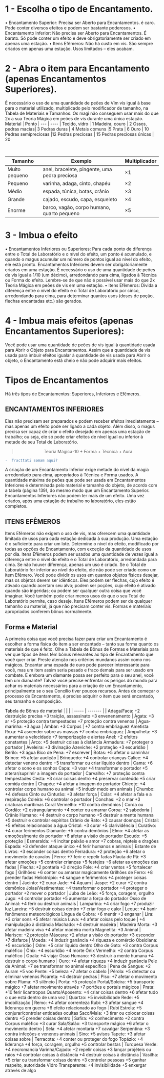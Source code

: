 # 1 - Escolha o tipo de Encantamento.
• Encantamento Superior: Precisa ser Aberto para Encantamentos. é caro. Pode conter diversos efeitos e podem ser bastante
poderosos.
• Encantamento Inferior: Não precisa ser Aberto para Encantamentos. É barato. Só pode conter um efeito e deve obrigatoriamente ser criado em apenas uma estação.
• Itens Efêmeros: Não há custo em vis. São sempre criados em apenas uma estação. Usos limitados – eles acabam.
# 2 - Abra o item para Encantamento (apenas Encantamentos Superiores). 
É necessário o uso de uma quantidade de peões de Vim
vis igual à base para o material utilizado, multiplicado pelo modificador de tamanho, na Tabela de Materiais e Tamanhos. Os
magi não conseguem usar mais do que 2x a sua Teoria Mágica em peões de vis durante uma única estação.
Material | Ponto
| --- | ---- |
Tecido, vidro  | 1
Madeira, couro | 2
Ossos, pedras macias|  3
Pedras duras | 4
Metais comuns |5
Prata | 6
Ouro | 10
Pedras semipreciosas |12
Pedras preciosas | 15
Pedras preciosas únicas | 20

&nbsp;

 Tamanho|  Exemplo | Multiplicador
 | ---- | ----- | ------- |
Muito pequeno | anel, bracelete, pingente, uma pedra preciosa | ×1
Pequeno | varinha, adaga, cinto, chapéu  | ×2
Médio | espada, túnica, botas, crânio | ×3
Grande | cajado, escudo, capa, esqueleto | ×4
Enorme | barco, vagão, corpo humano, quarto pequeno |×5

# 3 - Imbua o efeito

• Encantamentos Inferiores ou Superiores: Para cada ponto de diferença entre o Total de Laboratório e o nível do efeito,
um ponto é acumulado, e quando o magus acumular um número de pontos igual ao nível do efeito, ele está pronto.
Encantamentos Inferiores devem ser obrigatoriamente criados em uma estação. É necessário o uso de uma quantidade de
peões de vis igual a 1/10 (um décimo), arredondando para cima, ligados à Técnica ou Forma do efeito. Lembre-se de que
não é possível usar mais do que 2x Teoria Mágica em peões de vis em uma estação.
• Itens Efêmeros: Divida a diferença entre o nível do efeito e o Total de Laboratório por cinco, arredondando para cima,
para determinar quantos usos (doses de poção, flechas encantadas etc.) são gerados.

# 4 - Imbua mais efeitos (apenas Encantamentos Superiores):
 Você pode usar uma quantidade de peões de vis igual à quantidade usada para Abrir o Objeto para Encantamentos. 
 Assim que a quantidade de vis usada para imbuir efeitos igualar à quantidade de vis usada para Abrir o objeto, o Encantamento
está cheio e não pode adquirir mais efeitos.

# Tipos de Encantamentos
Há três tipos de Encantamentos: Superiores, Inferiores e Efêmeros.

## ENCANTAMENTOS INFERIORES
Eles não precisam ser preparados e podem receber efeitos imediatamente – mas apenas um efeito pode ser ligado a cada objeto. Além disso, o magus precisa ser capaz de criar o efeito desejado em apenas uma estação de trabalho; ou seja, ele só pode criar efeitos de nível igual ou inferior à metade de seu Total de Laboratório. 

> <p style="text-align: center;"> Teoria Mágica-10 + Forma + Técnica + Aura</p>

```diff
-  Tracttati somam aqui? 
```
A criação de um Encantamento Inferior exige  metade do nível da magia arredondado para cima, apropriados à Técnica e Forma usados. A quantidade máxima de peões que pode ser usada em Encantamentos Inferiores é determinada pelo material e tamanho do objeto, de acordo com a tabela (página 139), do mesmo modo que um Encantamento Superior. Encantamentos Inferiores não podem ter mais de um efeito. Uma vez criados, após uma estação de trabalho no laboratório, eles estão completos. 

## ITENS EFÊMEROS
Itens Efêmeros não exigem o uso de vis, mas oferecem uma quantidade limitada de usos para cada estação dedicada à sua produção. Uma estação é o suficiente para criar um lote. Determine o nível do efeito, modificado por todas as opções de Encantamento, com exceção da quantidade de usos por dia. Itens Efêmeros podem ser usados uma quantidade de vezes igual a diferença entre o nível do efeito e o Total de Laboratório, arredondada para cima. Se não houver diferença, apenas um uso é criado. Se o Total de Laboratório for inferior ao nível do efeito, ele não pode ser criado como um item Efêmero. Você pode dividir os usos em quantos objetos físicos desejar, mas os objetos devem ser idênticos. Eles podem ser flechas, cujo efeito é ativado quando acertam seu alvo; podem ser poções, cujo efeito é ativado quando são ingeridas; ou podem ser qualquer outra coisa que você imaginar. Você também pode criar menos usos do que o seu Total de Laboratório permite, caso deseje. Itens Efêmeros podem ser de qualquer tamanho ou material, já que não precisam conter vis. Formas e materiais apropriados conferem bônus normalmente. 



## Forma e Material
A primeira coisa que você precisa fazer para criar um Encantamento é escolher a forma física do item a ser encantado – tanto sua forma quanto os materiais de que é feito. Olhe a Tabela de Bônus de Formas e Materiais para ver que tipos de itens têm bônus relevantes ao tipo de Encantamento que você quer criar. Preste atenção nos critérios mundanos assim como nos mágicos. Encantar uma espada de ouro pode parecer interessante para você, mas um item assim seria pesado e fraco demais para ser usado em combate. E embora um diamante possa ser perfeito para o seu anel, você tem um diamante? Talvez você precise enfrentar os perigos do mundo para achar os materiais necessários para a criação de um Encantamento, principalmente se o seu Concílio tiver poucos recursos. Antes de começar o processo de Encantamento, é preciso adquirir o item que será encantado, seu tamanho e composição.





Tabela de Bônus de material 
| | | 
| ----- | ------- |
| Adaga/Faca: +2 destruição precisa +3 traição, assassinato +3 envenenamento |  Ágata: +3 ar +5 proteção contra tempestades +7 proteção contra venenos |
Água-marinha: +3 água | Âmbar: +3 Corpus | +7 contra embriaguez
Ametista Roxa: +4 ascender sobre as massas  +7 contra embriaguez | Ampulheta: +3 aumentar a velocidade +7 temporização e alertas 
Anel: +2 efeitos constantes | Arco: +5 destruir coisas à distância
Armadura: +7 proteger o portador | Aveleira: +3 divinação
Azeviche: +2 proteção  +3 escuridão | Berilo: +3 água 
Bico de Pena: +7 escrever | Botas: +5 afetar o caminhar
Brinco: +5 afetar audição | Brinquedo: +4 controlar crianças
Cálice: +4 detectar veneno dentro +5 transformar ou criar líquido dentro | Cama: +6 afetar o sono e os sonhos
Capa: +3 voar +4 transformar o portador +5 alterar/suprimir a imagem do portador | Carvalho: +7 proteção contra tempestades
Cesta: +3 criar coisas dentro  +4 preservar conteúdo +5 criar comida dentro | Chapéu: +4 afetar a imagem do portador
Chicote: +4 controlar corpo humano ou animal +5 induzir medo em animais | Chumbo: +4 defesas
Cinto ou Cinturão: +3 afetar força | Colar: +4 afetar a fala e a respiração
Coleira: +6 controlar o portador | Conchas: +2 o mar +3 criaturas marítimas
Coral Vermelho: +10 contra demônios | Corda ou Cordão: +2 estrangulamento +4 conter ou amarrar
Coroa: +2 sabedoria | Crânio Humano: +4 destruir o corpo humano +5 destruir a mente humana +5 destruir e controlar espíritos 
Crânio de Rato: +3 causar doenças | Cristal: +5 efeitos relacionados a água
Cristal: +3 curar +5 clarividência | Curativo: +4 curar ferimentos
Diamante: +5 contra demônios | Elmo: +4 afetar as emoções/mente do portador +6 afetar a visão do portador
Escudo: +5 proteção | Esmeralda: +4 incitar paixão e amor +7 cobras, répteis e dragões
Espada: +3 defender ataque único +4 ferir humanos e animais | Estante de Livros: +3 esconder coisas dentro
Ferradura: +2 proteção +6 afetar o movimento de cavalos |  Ferro: +7 ferir e repelir fadas
Flauta de Pã: +3 afetar emoções +5 controlar crianças +5 festejos +6 afetar as emoções das fadas | Flecha: +2 pontaria +3 direção 
Fole: +4 criar ventos +5 fortalecer fogo | Grilhões: +6 conter ou amarrar magicamente
Grilhões de Ferro: +8 prender fadas Heliotrópio: +4 sangue e ferimentos +4 proteger coisas dentro | Jacinto: +2 curar
Jade: +4 Aquam | Jaspe: +2 curar  +2 contra demônios
Joias/Vestimentas: +4 transformar o portador +4 proteger o portador +2 mover o portador | Juba de Leão: +5 força, coragem, orgulho
Jugo: +4 controlar portador +5 aumentar a força do portador Osso de Animal: +4 ferir ou destruir animais | Lamparina: +4 criar fogo +7 produzir luz 
 Lareira: +5 destruir coisas dentro +7 criar fogo e calor | Leque: +4 banir fenômenos meteorológicos
Língua de Cobra: +6 mentir +3 enganar | Lira: +3 criar sons +5 afetar música
Luva: +4 afetar coisas pelo toque | +4 manipulação à distância
Machado: +4 destruir madeira | Madeira Morta: +3 afetar madeira viva +4 afetar madeira morta
Magnetita: +3 Animal | Marisco: +2 proteção
Máscara: +2 afetar a visão do portador +3 esconder +7 disfarce | Moeda: +4 induzir ganância +4 riqueza e comércio
Obsidiana: +5 escuridão | Odre: +5 criar líquido dentro 
Olho de Gato: +3 contra Corpus maléfico | Ônix: +4 escuridão +4 morte
Ônix Vermelho: +2 contra Corpus maléfico | Opala: +4 viajar
Osso Humano: +3 destruir a mente humana +4 destruir o corpo humano | Ouro: +4 afetar riqueza +4 induzir ganância
 Pele de Animal: +7 se transformar no animal específico | Pena de Sangue: +2 Auram +5 voo
Pente: +5 beleza  +7 afetar o cabelo |  Pérola: +5 detectar ou eliminar venenos
Picareta: +4 destruir pedras | Piso: +7 afetar o movimento sobre
Pluma: +3 silêncio | Porta: +5 proteção
Portal/Soleira: +5 transporte mágico +7 afetar movimento através +7 portões e portais mágicos | Prata: +10 ferir licantropos
Quarto/Aposento: +4 criar coisas dentro  +6 afetar tudo o que está dentro de uma vez | Quartzo: +5 invisibilidade
Rede: +5 imobilização | Remo: +4 afetar correnteza
Rubi: +3 afetar sangue +4 liderança em guerra +6 efeito relacionado ao fogo | Rubi Estrela: +5 conjurar/controlar entidades ocultas
Saco/Mala: +3 tirar ou colocar coisas dentro +5 prender coisas dentro | Safira: +2 conhecimento +2 contra Corpus maléfico +3 curar
Sala/Salão: +3 transporte mágico +6 afetar o movimento dentro | Sela: +4 afetar montaria +7 cavalgar
Serpentina: +3 contra infeções e venenos animais | Sino: +5 avisos
Tapete: +3 afetar coisas sobre | Terracota: +4 conter ou proteger do fogo
Topázio: +4 liderança +4 força, coragem, orgulho +5 controlar bestas | Turquesa Verde: +4 necromancia
Varinha/Cajado: +2 repelir coisas +3 lançar projéteis ou raios +4 controlar coisas à distância +4 destruir coisas à distância | Vasilha: +5 criar ou transformar coisas dentro +3 controlar pessoas +5 ganhar respeito, autoridade
Vidro Transparente: +4 invisibilidade +5 enxergar através de algo
